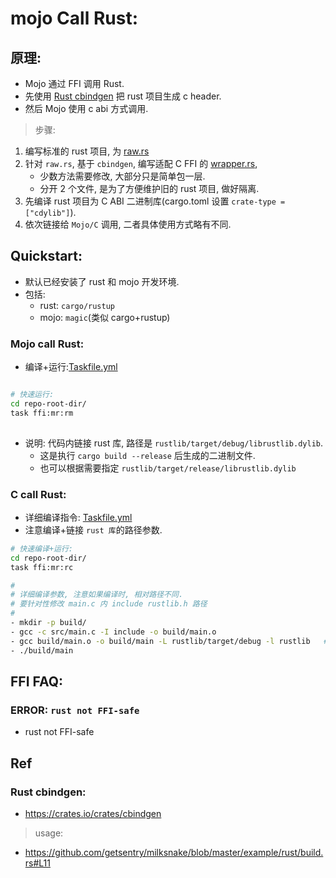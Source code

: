 # mojo Call Rust:

## 原理:

- Mojo 通过 FFI 调用 Rust.
- 先使用 [Rust cbindgen](https://crates.io/crates/cbindgen) 把 rust 项目生成 c header.
- 然后 Mojo 使用 c abi 方式调用.

> 步骤:

1. 编写标准的 rust 项目, 为 [raw.rs](rustlib/src/raw.rs)
2. 针对 `raw.rs`, 基于 `cbindgen`, 编写适配 C FFI 的 [wrapper.rs](rustlib/src/wrapper.rs),
    - 少数方法需要修改, 大部分只是简单包一层.
    - 分开 2 个文件, 是为了方便维护旧的 rust 项目, 做好隔离.
3. 先编译 rust 项目为 C ABI 二进制库(cargo.toml 设置 `crate-type = ["cdylib"]`).
4. 依次链接给 `Mojo/C` 调用, 二者具体使用方式略有不同.

## Quickstart:

- 默认已经安装了 rust 和 mojo 开发环境.
- 包括:
    - rust: `cargo/rustup`
    - mojo: `magic`(类似 cargo+rustup)

### Mojo call Rust:

- 编译+运行:[Taskfile.yml](Taskfile.yml)

```bash

# 快速运行: 
cd repo-root-dir/
task ffi:mr:rm
  

```

- 说明: 代码内链接 rust 库, 路径是 `rustlib/target/debug/librustlib.dylib`.
    - 这是执行 `cargo build --release` 后生成的二进制文件.
    - 也可以根据需要指定 `rustlib/target/release/librustlib.dylib`

### C call Rust:

- 详细编译指令: [Taskfile.yml](Taskfile.yml)
- 注意编译+链接 `rust 库`的路径参数.

```bash
# 快速编译+运行:
cd repo-root-dir/
task ffi:mr:rc

#
# 详细编译参数, 注意如果编译时, 相对路径不同.
# 要针对性修改 main.c 内 include rustlib.h 路径
#
- mkdir -p build/
- gcc -c src/main.c -I include -o build/main.o
- gcc build/main.o -o build/main -L rustlib/target/debug -l rustlib   # 注意相对路径
- ./build/main

```

## FFI FAQ:

### ERROR: `rust not FFI-safe`

- rust not FFI-safe

## Ref

### Rust cbindgen:

- https://crates.io/crates/cbindgen

> usage:

- https://github.com/getsentry/milksnake/blob/master/example/rust/build.rs#L11

